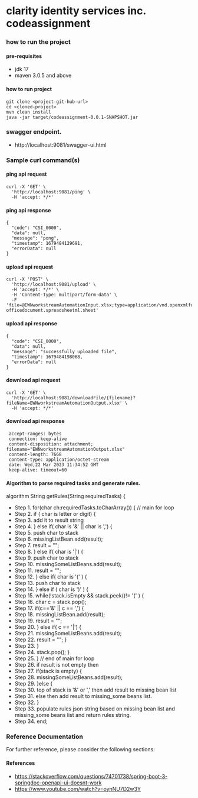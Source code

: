 # clarity identity services inc. codeassignment

### how to run the project

#### pre-requisites
* jdk 17
* maven 3.0.5 and above
#### how to run project
```
git clone <project-git-hub-url> 
cd <cloned-project>
mvn clean install
java -jar target/codeassignment-0.0.1-SNAPSHOT.jar
```

### swagger endpoint.
* http://localhost:9081/swagger-ui.html

### Sample curl command(s)

#### ping api request
```
curl -X 'GET' \
  'http://localhost:9081/ping' \
  -H 'accept: */*'
```
#### ping api response
```
{
  "code": "CSI_0000",
  "data": null,
  "message": "pong",
  "timestamp": 1679484129691,
  "errorData": null
}
```

#### upload api request
```
curl -X 'POST' \
  'http://localhost:9081/upload' \
  -H 'accept: */*' \
  -H 'Content-Type: multipart/form-data' \
  -F 'file=@EWNworkstreamAutomationInput.xlsx;type=application/vnd.openxmlformats-officedocument.spreadsheetml.sheet'                     

```
#### upload api response
```
{
  "code": "CSI_0000",
  "data": null,
  "message": "successfully uploaded file",
  "timestamp": 1679484198068,
  "errorData": null
}

```

#### download api request
```
curl -X 'GET' \
  'http://localhost:9081/downloadFile/{filename}?fileName=EWNworkstreamAutomationOutput.xlsx' \
  -H 'accept: */*'
```

#### download api response
```
 accept-ranges: bytes 
 connection: keep-alive 
 content-disposition: attachment; filename="EWNworkstreamAutomationOutput.xlsx" 
 content-length: 7668 
 content-type: application/octet-stream 
 date: Wed,22 Mar 2023 11:34:52 GMT 
 keep-alive: timeout=60 
```


#### Algorithm to parse required tasks and generate rules.
algorithm String getRules(String requiredTasks) {
* Step  1. for(char ch:requiredTasks.toCharArray()) { // main for loop
* Step  2. if ( char is letter or digit) {
* Step  3. add it to result string
* Step  4. } else if( char is '&' || char is ',') {
* Step  5. push char to stack
* Step  6. missingListBean.add(result);
* Step  7. result = "";
* Step  8. } else if( char is '|')  {
* Step  9. push char to stack
* Step 10. missingSomeListBeans.add(result);
* Step 11. result = "";
* Step 12. } else if( char is '(' ) {
* Step 13. push char to stack
* Step 14. } else if ( char is ')' ) {
* Step 15. while(!stack.isEmpty && stack.peek()!= '(' ) {
* Step 16. char c = stack.pop();
* Step 17. if(c=='&' || c == ',') {
* Step 18. missingListBean.add(result);
* Step 19. result = "";
* Step 20. } else if( c == '|') {
* Step 21. missingSomeListBeans.add(result);
* Step 22. result = ""; }
* Step 23. }
* Step 24. stack.pop(); }
* Step 25. } // end of main for loop
* Step 26. if result is not empty then
* Step 27.  if(stack is empty) {
* Step 28.  missingSomeListBeans.add(result);
* Step 29. }else {
* Step 30.  top of stack is '&' or ',' then add result to missing bean list
* Step 31.  else then add result to missing_some beans list.
* Step 32. }
* Step 33. populate rules json string based on missing bean list and missing_some beans list and return rules string.
* Step 34. end;

### Reference Documentation
For further reference, please consider the following sections:
#### References
* https://stackoverflow.com/questions/74701738/spring-boot-3-springdoc-openapi-ui-doesnt-work
* https://www.youtube.com/watch?v=oynNU7D2w3Y
